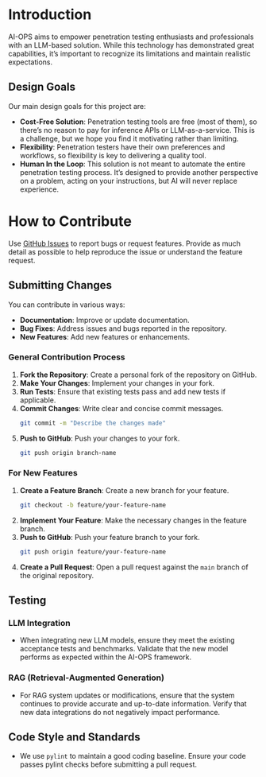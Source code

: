 
# Introduction

AI-OPS aims to empower penetration testing enthusiasts and professionals with an LLM-based solution. While this technology has demonstrated great capabilities, it’s important to recognize its limitations and maintain realistic expectations.

## Design Goals

Our main design goals for this project are:
- **Cost-Free Solution**: Penetration testing tools are free (most of them), so there’s no reason to pay for inference APIs or LLM-as-a-service. This is a challenge, but we hope you find it motivating rather than limiting.
- **Flexibility**: Penetration testers have their own preferences and workflows, so flexibility is key to delivering a quality tool.
- **Human In the Loop**: This solution is not meant to automate the entire penetration testing process. It’s designed to provide another perspective on a problem, acting on your instructions, but AI will never replace experience.

# How to Contribute

Use [GitHub Issues](https://github.com/antoninoLorenzo/AI-OPS/issues) to report bugs or request features. 
Provide as much detail as possible to help reproduce the issue or understand the feature request.

## Submitting Changes

You can contribute in various ways:
- **Documentation**: Improve or update documentation.
- **Bug Fixes**: Address issues and bugs reported in the repository.
- **New Features**: Add new features or enhancements.

### General Contribution Process

1. **Fork the Repository**: Create a personal fork of the repository on GitHub.
2. **Make Your Changes**: Implement your changes in your fork.
3. **Run Tests**: Ensure that existing tests pass and add new tests if applicable.
4. **Commit Changes**: Write clear and concise commit messages.
    ```bash
    git commit -m "Describe the changes made"
    ```
5. **Push to GitHub**: Push your changes to your fork.
    ```bash
    git push origin branch-name
    ```

### For New Features

1. **Create a Feature Branch**: Create a new branch for your feature.
    ```bash
    git checkout -b feature/your-feature-name
    ```
2. **Implement Your Feature**: Make the necessary changes in the feature branch.
3. **Push to GitHub**: Push your feature branch to your fork.
    ```bash
    git push origin feature/your-feature-name
    ```
4. **Create a Pull Request**: Open a pull request against the `main` branch of the original repository.

## Testing

### LLM Integration

- When integrating new LLM models, ensure they meet the existing acceptance tests and benchmarks. Validate that the new model performs as expected within the AI-OPS framework.

### RAG (Retrieval-Augmented Generation)

- For RAG system updates or modifications, ensure that the system continues to provide accurate and up-to-date information. Verify that new data integrations do not negatively impact performance.

## Code Style and Standards

- We use `pylint` to maintain a good coding baseline. Ensure your code passes pylint checks before submitting a pull request.
